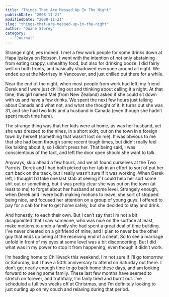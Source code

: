 ```yaml
---
title: "Things That Are Messed Up In The Night"
publishDate: "2008-11-21"
modifiedDate: "2008-11-21"
slug: "things-that-are-messed-up-in-the-night"
author: "Duane Storey"
category:
  - "Journal"
---
```


Strange night, yes indeed. I met a few work people for some drinks down at Hapa Izakaya on Robson. I went with the intention of not only abstaining from eating crappy, unhealthy food, but also for drinking booze. I did fairly well on both fronts, and basically shadowed everyone around all night. We ended up at the Morrisey in Vancouver, and just chilled out there for a while.

Near the end of the night, when most people from work had left, my friend Derek and I were just chilling out and thinking about calling it a night. At that time, this girl named Mel (from New Zealand) asked if she could sit down with us and have a few drinks. We spent the next few hours just talking about Canada and what not, and what she thought of it. It turns out she was 31, and she had two kids and a husband in Canada (even though she hadn’t spent much time here).

The strange thing was that her kids were at home, as was her husband, yet she was dressed to the nines, in a short skirt, out on the town in a foreign town by herself (something that wasn’t lost on me). It was obvious to me that she had been through some recent tough times, but didn’t really feel like talking about it, so I didn’t press her. That being said, I was conscientious of the fact, and left the door open should she want to talk.

Anyways, skip ahead a few hours, and we all found ourselves at the Two Parrots. Derek and I had both picked up her tab in an effort to sort of put her cart back on the track, but I really wasn’t sure if it was working. When Derek left, I thought I’d take one last stab at seeing if I could help her sort some shit out or something, but it was pretty clear she was out on the town (at least to me) to forget about her husband at some level. Strangely enough, when Derek and I were both making motions to leave, she sort of stopped being nice, and focused her attention on a group of young guys. I offered to pay for a cab for her to get home safely, but she decided to stay and drink.

And honestly, to each their own. But I can’t say that I’m not a bit disappointed that I saw someone, who was nice on the surface at least, make motions to undo a family she had spent a great deal of time building. I’ve never cheated on a girlfriend of mine, and I plan to never be the other guy that ends up being at the receiving end of a cheat. So to see a marriage unfold in front of my eyes at some level was a bit disconcerting. But I did what was in my power to stop it from happening, even though it didn’t work.

I’m heading home to Chilliwack this weekend. I’m not sure if I’ll go tomorrow or Saturday, but I have a 50th anniversary to attend on Saturday out there. I don’t get nearly enough time to go back home these days, and am looking forward to seeing some family. These last few months have seemed to stretch on forever, and truthfully, I’m fairly tired and burnt out. I’ve scheduled a full two weeks off at Christmas, and I’m definitely looking to just curling up on my couch and relaxing during that period.